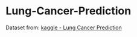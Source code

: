 # Lung-Cancer-Prediction

Dataset from: [kaggle - Lung Cancer Prediction](https://www.kaggle.com/datasets/rashadrmammadov/lung-cancer-prediction)

